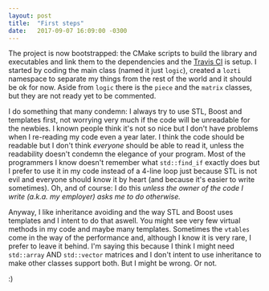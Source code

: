 ```yaml
---
layout: post
title:  "First steps"
date:   2017-09-07 16:09:00 -0300
---
```

The project is now bootstrapped: the CMake scripts to build the library and executables and link them to the dependencies and the [Travis CI][lozti-travis] is setup. I started by coding the main class (named it just `logic`), created a `lozti` namespace to separate my things from the rest of the world and it should be ok for now. Aside from `logic` there is the `piece` and the `matrix` classes, but they are not ready yet to be commented.

I do something that many condemn: I always try to use STL, Boost and templates first, not worrying very much if the code will be unreadable for the newbies. I known people think it's not so nice but I don't have problems when I re-reading my code even a year later. I think the code should be readable but I don't think *everyone* should be able to read it, unless the readability doesn't condemn the elegance of your program. Most of the programmers I know doesn't remember what ``std::find_if`` exactly does but I prefer to use it in my code instead of a 4-line loop just because STL is not evil and everyone should know it by heart (and because it's easier to write sometimes). Oh, and of course: I do this *unless the owner of the code I write (a.k.a. my employer) asks me to do otherwise.*

Anyway, I like inheritance avoiding and the way STL and Boost uses templates and I intent to do that aswell. You might see very few virtual methods in my code and maybe many templates. Sometimes the `vtables` come in the way of the performance and, although I know it is very rare, I prefer to leave it behind. I'm saying this because I think I might need ``std::array`` AND ``std::vector`` matrices and I don't intent to use inheritance to make other classes support both. But I might be wrong. Or not.

:)

[lozti-travis]:   https://travis-ci.org/swrh/lozti
